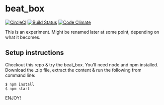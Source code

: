# beat_box
[![CircleCI](https://circleci.com/gh/kukiron/beat_box.svg?style=svg)](https://circleci.com/gh/kukiron/beat_box) [![Build Status](https://travis-ci.org/kukiron/beat_box.svg?branch=master)](https://travis-ci.org/kukiron/beat_box) [![Code Climate](https://codeclimate.com/github/kukiron/beat_box/badges/gpa.svg)](https://codeclimate.com/github/kukiron/beat_box)

This is an experiment. Might be renamed later at some point, depending on what it becomes.

## Setup instructions

Checkout this repo & try the beat_box. You'll need node and npm installed. Download the .zip file, extract the content & run the following from command line:

```
$ npm install
$ npm start
```
ENJOY!
